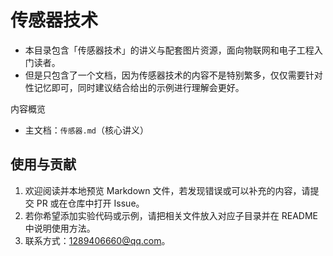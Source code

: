# 传感器技术

- 本目录包含「传感器技术」的讲义与配套图片资源，面向物联网和电子工程入门读者。
- 但是只包含了一个文档，因为传感器技术的内容不是特别繁多，仅仅需要针对性记忆即可，同时建议结合给出的示例进行理解会更好。

内容概览
- 主文档：`传感器.md`（核心讲义）


## 使用与贡献

1. 欢迎阅读并本地预览 Markdown 文件，若发现错误或可以补充的内容，请提交 PR 或在仓库中打开 Issue。  
2. 若你希望添加实验代码或示例，请把相关文件放入对应子目录并在 README 中说明使用方法。  
3. 联系方式：1289406660@qq.com。
